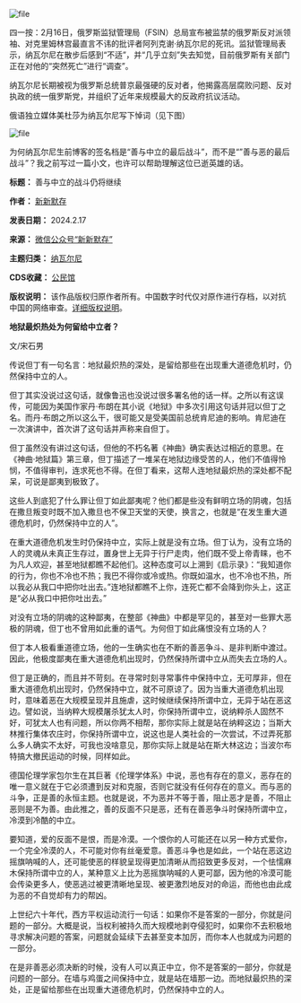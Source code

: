 ![file](https://chinadigitaltimes.net/chinese/files/2024/02/image-1708165823119.png)


四一按：2月16日，俄罗斯监狱管理局（FSIN）总局宣布被监禁的俄罗斯反对派领袖、对克里姆林宫最直言不讳的批评者阿列克谢·纳瓦尔尼的死讯。监狱管理局表示，纳瓦尔尼在散步后感到“不适”，并“几乎立刻”失去知觉，目前俄罗斯有关部门正在对他的“突然死亡”进行“调查”。


纳瓦尔尼长期被视为俄罗斯总统普京最强硬的反对者，他揭露高层腐败问题、反对执政的统一俄罗斯党，并组织了近年来规模最大的反政府抗议活动。


俄语独立媒体美杜莎为纳瓦尔尼写下悼词（见下图）


![file](https://chinadigitaltimes.net/chinese/files/2024/02/image-1708165861910.png)


为何纳瓦尔尼生前博客的签名档是“善与中立的最后战斗”，而不是“”善与恶的最后战斗”？我之前写过一篇小文，也许可以帮助理解这位已逝英雄的话。




**标题：** 善与中立的战斗仍将继续  

**作者：** [新新默存](https://chinadigitaltimes.net/space/新新默存)  

**发表日期：** 2024.2.17  

**来源：** [微信公众号“新新默存”](https://web.archive.org/web/https://mp.weixin.qq.com/s/VJHeJ2MNLfwZL06BxpTFEA)  

**主题归类：** [纳瓦尔尼](https://chinadigitaltimes.net/space/纳瓦尔尼)  

**CDS收藏：** [公民馆](https://chinadigitaltimes.net/space/%E5%85%AC%E6%B0%91%E9%A6%86)  

**版权说明：** 该作品版权归原作者所有。中国数字时代仅对原作进行存档，以对抗中国的网络审查。[详细版权说明](https://chinadigitaltimes.net/chinese/copyright)。


**地狱最炽热处为何留给中立者？** 


文/宋石男


传说但丁有一句名言：地狱最炽热的深处，是留给那些在出现重大道德危机时，仍然保持中立的人。


但丁其实没说过这句话，就像鲁迅也没说过很多署名他的话一样。之所以有这误传，可能因为美国作家丹·布朗在其小说《地狱》中多次引用这句话并冠以但丁之名。而丹·布朗之所以这么干，很可能又是受美国前总统肯尼迪的影响。肯尼迪在一次演讲中，首次讲了这句话并声称来自但丁。


但丁虽然没有讲过这句话，但他的不朽名著《神曲》确实表达过相近的意思。在《神曲·地狱篇》第三章，但丁描述了一堆呆在地狱边缘受苦的人，他们不值得怜悯，不值得审判，连求死也不得。在但丁看来，这帮人连地狱最炽热的深处都不配呆，可说是鄙夷到极致了。


这些人到底犯了什么罪让但丁如此鄙夷呢？他们都是些没有鲜明立场的阴魂，包括在撒旦叛变时既不加入撒旦也不保卫天堂的天使，换言之，也就是“在发生重大道德危机时，仍然保持中立的人”。


在重大道德危机发生时仍保持中立，实际上就是没有立场。但丁认为，没有立场的人的灵魂从未真正生存过，置身世上无异于行尸走肉，他们既不受上帝青睐，也不为凡人欢迎，甚至地狱都瞧不起他们。这种态度可以上溯到《启示录》：“我知道你的行为，你也不冷也不热；我巴不得你或冷或热。你既如温水，也不冷也不热，所以我必从我口中把你吐出去。”连地狱都瞧不上你，连死亡都不会降到你头上，这正是“必从我口中把你吐出去。”


对没有立场的阴魂的这种鄙夷，在整部《神曲》中都是罕见的，甚至对一些罪大恶极的阴魂，但丁也不曾用如此重的语气。为何但丁如此痛恨没有立场的人？


但丁本人极看重道德立场，他的一生确实也在不断的善恶争斗、是非判断中渡过。因此，他极度鄙夷在重大道德危机出现时，仍然保持所谓中立从而失去立场的人。


但丁是正确的，而且并不苛刻。在寻常时刻寻常事件中保持中立，无可厚非，但在重大道德危机出现时，仍然保持中立，就不可原谅了。因为当重大道德危机出现时，意味着恶在大规模呈现并且施虐，这时候继续保持所谓中立，无异于站在恶这边。譬如说，当纳粹大规模屠杀犹太人时，你保持所谓中立，说纳粹杀人固然不好，可犹太人也有问题，所以你两不相帮，那你实际上就是站在纳粹这边；当斯大林推行集体农庄时，你保持所谓中立，说这也是人类社会的一次尝试，不过弄死那么多人确实不太好，可我也没啥意见，那你实际上就是站在斯大林这边；当波尔布特搞大撤民运动的时候，同样如此。


德国伦理学家包尔生在其巨著《伦理学体系》中说，恶也有存在的意义，恶存在的唯一意义就在于它必须遭到反对和克服，否则它就没有任何存在的意义。而与恶的斗争，正是善的永恒主题。也就是说，不为恶并不等于善，阻止恶才是善，不阻止恶则是不为善。由此推之，善的反面不只是恶，还有在善恶争斗时保持所谓中立，冷漠到冷酷的中立。


要知道，爱的反面不是恨，而是冷漠。一个恨你的人可能还在以另一种方式爱你，一个完全冷漠的人，不可能对你有丝毫爱意。善恶斗争也是如此，一个站在恶这边摇旗呐喊的人，还可能使恶的样貌呈现得更加清晰从而招致更多反对，一个怯懦麻木保持所谓中立的人，某种意义上比为恶摇旗呐喊的人更可鄙，因为他的冷漠可能会传染更多人，使恶逃过被更清晰地呈现、被更激烈地反对的命运，而他也由此成为恶的不自觉却有力的帮凶。


上世纪六十年代，西方平权运动流行一句话：如果你不是答案的一部分，你就是问题的一部分。大概是说，当权利被持久而大规模地剥夺侵犯时，如果你不去积极地寻求解决问题的答案，问题就会延续下去甚至变本加厉，而你本人也就成为问题的一部分。


在是非善恶必须决断的时候，没有人可以真正中立，你不是答案的一部分，你就是问题的一部分。在墙与鸡蛋之间保持中立，就是站在墙那一边。而地狱最炽热的深处，正是留给那些在出现重大道德危机时，仍然保持中立的人。

